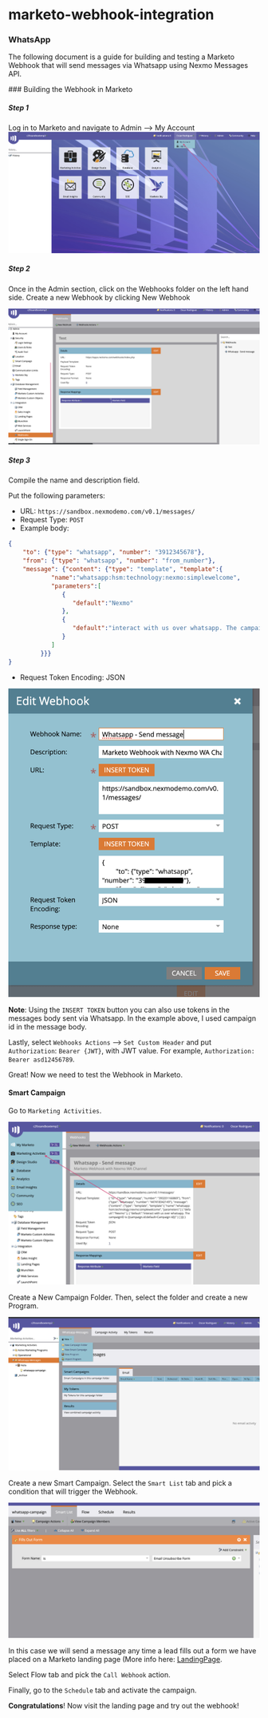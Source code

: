 # marketo-webhook-integration

### WhatsApp

The following document is a guide for building and testing a Marketo Webhook that will send
messages via Whatsapp using Nexmo Messages API.

### Building the Webhook in Marketo

##### Step 1

Log in to Marketo and navigate to Admin --> My Account
![Admin console](img/admin_console.png)

##### Step 2

Once in the Admin section, click on the Webhooks folder on the left hand side. Create a new
Webhook by clicking New Webhook

![Webhook console](img/webhooks_select.png)

##### Step 3

Compile the name and description field.

Put the following parameters:

- URL: `https://sandbox.nexmodemo.com/v0.1/messages/`
- Request Type: `POST`
- Example body: 

```json
{
	"to": {"type": "whatsapp", "number": "3912345678"},
	"from": {"type": "whatsapp", "number": "from_number"},
	"message": {"content": {"type": "template", "template":{
            "name":"whatsapp:hsm:technology:nexmo:simplewelcome",
            "parameters":[
               {
                  "default":"Nexmo"
               },
               {
                  "default":"interact with us over whatsapp. The campaignID is {{campaign.id:default=Campaign Id}}"
               }
            ]
         }}}
}

```
- Request Token Encoding: JSON

![Webhook console](img/edit_webhook.png)

**Note**: Using the `INSERT TOKEN` button you can also use tokens in the messages body sent via Whatsapp. In the example above, I used campaign id in the message body.

Lastly, select `Webhooks Actions` --> `Set Custom Header` and put `Authorization`: `Bearer {JWT}`, with JWT value. For example, `Authorization: Bearer asd12456789`.



Great! Now we need to test the Webhook in Marketo.


#### Smart Campaign

Go to `Marketing Activities`.

![Admin console](img/marketing_activities.png)

Create a New Campaign Folder. Then, select the folder and create a new Program.

![Admin console](img/new_program.png)

Create a new Smart Campaign. Select the `Smart List` tab and pick a condition that will trigger the Webhook. 

![Admin console](img/smart_list.png)

In this case we will send a message any time a lead fills out a form we have placed on a Marketo landing page (More info here: [LandingPage](https://docs.marketo.com/display/public/DOCS/Landing+Pages).



Select Flow tab and pick the `Call Webhook` action.


Finally, go to the `Schedule` tab and activate the campaign. 

**Congratulations**! Now visit the landing page and try out the webhook!

